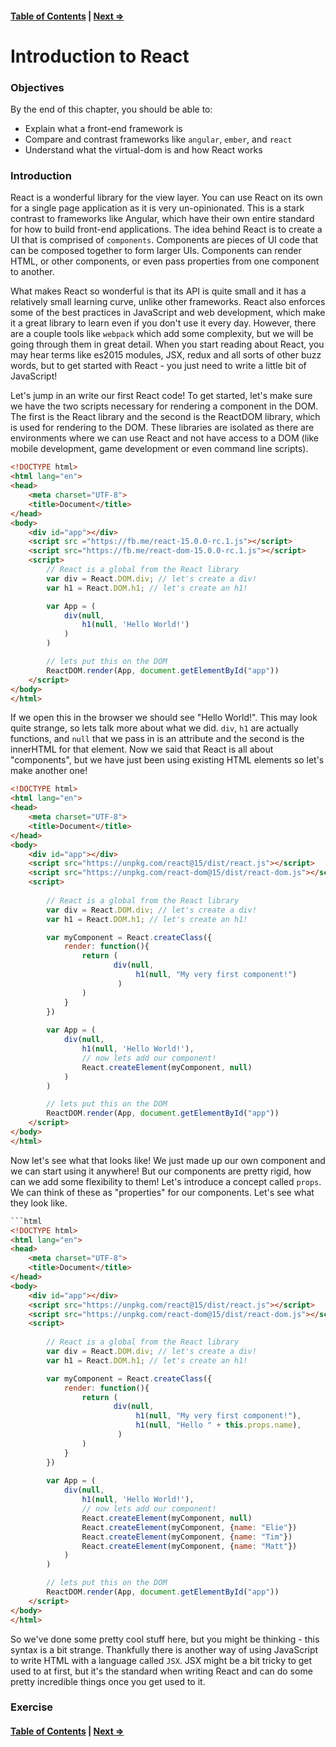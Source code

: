 #### [Table of Contents](./../readme.md) | [Next ⇒](./02-jsx.md)

# Introduction to React

### Objectives

By the end of this chapter, you should be able to:

- Explain what a front-end framework is 
- Compare and contrast frameworks like `angular`, `ember`, and `react`
- Understand what the virtual-dom is and how React works

### Introduction

React is a wonderful library for the view layer. You can use React on its own for a single page application as it is very un-opinionated.  This is a stark contrast to frameworks like Angular, which have their own entire standard for how to build front-end applications. The idea behind React is to create a UI that is comprised of `components`. Components are pieces of UI code that can be composed together to form larger UIs. Components can render HTML, or other components, or even pass properties from one component to another. 

What makes React so wonderful is that its API is quite small and it has a relatively small learning curve, unlike other frameworks. React also enforces some of the best practices in JavaScript and web development, which make it a great library to learn even if you don't use it every day. However, there are a couple tools like `webpack` which add some complexity, but we will be going through them in great detail. When you start reading about React, you may hear terms like es2015 modules, JSX, redux and all sorts of other buzz words, but to get started with React - you just need to write a little bit of JavaScript! 

Let's jump in an write our first React code! To get started, let's make sure we have the two scripts necessary for rendering a component in the DOM. The first is the React library and the second is the ReactDOM library, which is used for rendering to the DOM. These libraries are isolated as there are environments where we can use React and not have access to a DOM (like mobile development, game development or even command line scripts).

```html
<!DOCTYPE html>
<html lang="en">
<head>
    <meta charset="UTF-8">
    <title>Document</title>
</head>
<body>
    <div id="app"></div>
    <script src ="https://fb.me/react-15.0.0-rc.1.js"></script>
    <script src="https://fb.me/react-dom-15.0.0-rc.1.js"></script>
    <script>
        // React is a global from the React library
        var div = React.DOM.div; // let's create a div!
        var h1 = React.DOM.h1; // let's create an h1!

        var App = (
            div(null,
                h1(null, 'Hello World!')
            )
        )

        // lets put this on the DOM
        ReactDOM.render(App, document.getElementById("app"))
    </script>
</body>
</html>
```

If we open this in the browser we should see "Hello World!". This may look quite strange, so lets talk more about what we did. `div`, `h1` are actually functions, and `null` that we pass in is an attribute and the second is the innerHTML for that element. Now we said that React is all about "components", but we have just been using existing HTML elements so let's make another one!

```html
<!DOCTYPE html>
<html lang="en">
<head>
    <meta charset="UTF-8">
    <title>Document</title>
</head>
<body>
    <div id="app"></div>
    <script src="https://unpkg.com/react@15/dist/react.js"></script>
    <script src="https://unpkg.com/react-dom@15/dist/react-dom.js"></script>
    <script>
        
        // React is a global from the React library
        var div = React.DOM.div; // let's create a div!
        var h1 = React.DOM.h1; // let's create an h1!

        var myComponent = React.createClass({
            render: function(){
                return (
                       div(null,
                            h1(null, "My very first component!")
                        ) 
                )
            }
        })
        
        var App = (
            div(null,
                h1(null, 'Hello World!'),
                // now lets add our component!
                React.createElement(myComponent, null)
            )
        )

        // lets put this on the DOM
        ReactDOM.render(App, document.getElementById("app"))
    </script>
</body>
</html>
```

Now let's see what that looks like! We just made up our own component and we can start using it anywhere! But our components are pretty rigid, how can we add some flexibility to them! Let's introduce a concept called `props`. We can think of these as "properties" for our components. Let's see what they look like.

```html
```html
<!DOCTYPE html>
<html lang="en">
<head>
    <meta charset="UTF-8">
    <title>Document</title>
</head>
<body>
    <div id="app"></div>
    <script src="https://unpkg.com/react@15/dist/react.js"></script>
    <script src="https://unpkg.com/react-dom@15/dist/react-dom.js"></script>
    <script>
        
        // React is a global from the React library
        var div = React.DOM.div; // let's create a div!
        var h1 = React.DOM.h1; // let's create an h1!

        var myComponent = React.createClass({
            render: function(){
                return (
                       div(null,
                            h1(null, "My very first component!"),
                            h1(null, "Hello " + this.props.name),
                        ) 
                )
            }
        })
        
        var App = (
            div(null,
                h1(null, 'Hello World!'),
                // now lets add our component!
                React.createElement(myComponent, null)
                React.createElement(myComponent, {name: "Elie"})
                React.createElement(myComponent, {name: "Tim"})
                React.createElement(myComponent, {name: "Matt"})
            )
        )

        // lets put this on the DOM
        ReactDOM.render(App, document.getElementById("app"))
    </script>
</body>
</html>
```

So we've done some pretty cool stuff here, but you might be thinking - this syntax is a bit strange. Thankfully there is another way of using JavaScript to write HTML with a language called `JSX`. JSX might be a bit tricky to get used to at first, but it's the standard when writing React and can do some pretty incredible things once you get used to it.

### Exercise



#### [Table of Contents](./../readme.md) | [Next ⇒](./02-jsx.md)